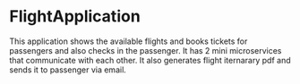 # FlightApplication
This application shows the available flights and books tickets for passengers and also checks in the passenger. It has 2 mini microservices that communicate with each other. It also generates flight iternarary pdf and sends it to passenger via email. 
